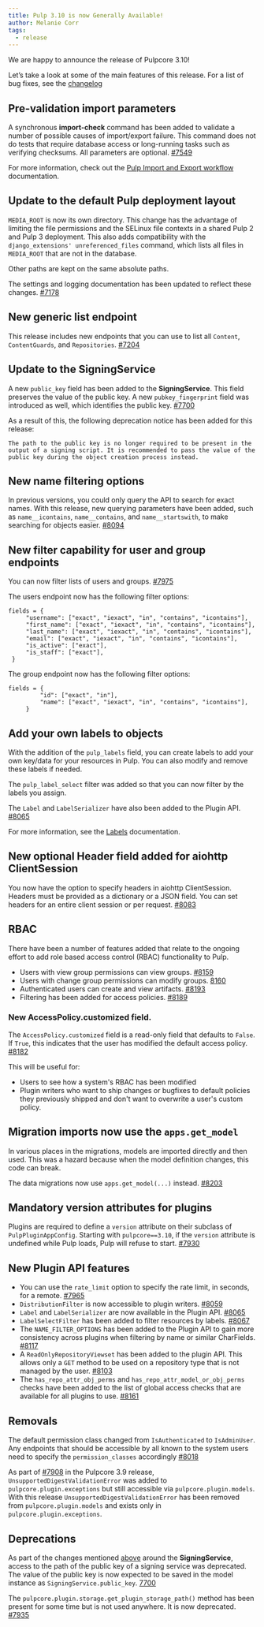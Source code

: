 ```yaml
---
title: Pulp 3.10 is now Generally Available!
author: Melanie Corr
tags:
  - release
---
```


We are happy to announce the release of Pulpcore 3.10!

Let’s take a look at some of the main features of this release. For a list of bug fixes, see the [changelog](https://docs.pulpproject.org/en/3.10/changes.html)

## Pre-validation import parameters

A synchronous **import-check** command has been added to validate a number of possible causes of import/export failure. This command does not do tests that require database access or long-running tasks such as verifying checksums. All parameters are optional. [#7549](https://pulp.plan.io/issues/7549)

For more information, check out the [Pulp Import and Export workflow](https://docs.pulpproject.org/pulpcore/en/3.10/workflows/import-export.html) documentation.

## Update to the default Pulp deployment layout

`MEDIA_ROOT` is now its own directory. This change has the advantage of limiting the file permissions and the SELinux file contexts in a shared Pulp 2 and Pulp 3 deployment. This also adds compatibility with the `django_extensions' unreferenced_files` command, which lists all files in `MEDIA_ROOT` that are not in the database.

Other paths are kept on the same absolute paths.

The settings and logging documentation has been updated to reflect these changes. [#7178](https://pulp.plan.io/issues/7178)

## New generic list endpoint

This release includes new endpoints that you can use to list all `Content`, `ContentGuards`, and `Repositories`. [#7204](https://pulp.plan.io/issues/7204)

## Update to the SigningService

A new `public_key` field has been added to the **SigningService**. This field preserves the value of the public key. A new `pubkey_fingerprint` field was introduced as well, which identifies the
public key. [#7700](https://pulp.plan.io/issues/7700)

As a result of this, the following deprecation notice has been added for this release:

`The path to the public key is no longer required to be present in the output of a signing script. It is recommended to pass the value of the public key during the object creation process instead.`

## New name filtering options

In previous versions, you could only query the API to search for exact names. With this release, new querying parameters have been added, such as `name__icontains`, `name__contains`, and `name__startswith`, to make searching for objects easier. [#8094](https://pulp.plan.io/issues/8094)


## New filter capability for user and group endpoints

You can now filter lists of users and groups.  [#7975](https://pulp.plan.io/issues/7975)

The users endpoint now has the following filter options:         

```
fields = {
     "username": ["exact", "iexact", "in", "contains", "icontains"],
     "first_name": ["exact", "iexact", "in", "contains", "icontains"],
     "last_name": ["exact", "iexact", "in", "contains", "icontains"],
     "email": ["exact", "iexact", "in", "contains", "icontains"],
     "is_active": ["exact"],
     "is_staff": ["exact"],
 }

```

The group endpoint now has the following filter options:

```
fields = {
         "id": ["exact", "in"],
         "name": ["exact", "iexact", "in", "contains", "icontains"],
     }
```


## Add your own labels to objects

With the addition of the `pulp_labels` field, you can create labels to add your own key/data for your resources in Pulp. You can also modify and remove these labels if needed.  

The `pulp_label_select` filter was added so that you can now filter by the labels you assign.

The `Label` and `LabelSerializer` have also been added to the Plugin API. [#8065](https://pulp.plan.io/issues/8065)


For more information, see the [Labels](https://docs.pulpproject.org/pulpcore/workflows/labels.html) documentation.

## New optional Header field added for aiohttp ClientSession

You now have the option to specify headers in aiohttp ClientSession. Headers must be
provided as a dictionary or a JSON field. You can set headers for an entire
client session or per request. [#8083](https://pulp.plan.io/issues/8083)

## RBAC

There have been a number of features added that relate to the ongoing effort to add role based access control (RBAC) functionality to Pulp.

* Users with view group permissions can view groups. [#8159](https://pulp.plan.io/issues/8159)
* Users with change group permissions can modify groups. [8160](https://pulp.plan.io/issues/8160)
* Authenticated users can create and view artifacts. [#8193](https://pulp.plan.io/issues/8193)
* Filtering has been added for access policies.  [#8189](https://pulp.plan.io/issues/8189)


### New AccessPolicy.customized field.

The `AccessPolicy.customized` field is a read-only field that defaults to `False`.
If `True`, this indicates that the user has modified the default access policy. [#8182](https://pulp.plan.io/issues/8182)

This will be useful for:

* Users to see how a system's RBAC has been modified
* Plugin writers who want to ship changes or bugfixes to default policies they previously shipped and don't want to overwrite a user's custom policy.

## Migration imports now use the `apps.get_model`
In various places in the migrations, models are imported directly and then used. This was a hazard because when the model definition changes, this code can break.

The data migrations now use `apps.get_model(...)` instead. [#8203](https://pulp.plan.io/issues/8203)

## Mandatory version attributes for plugins

Plugins are required to define a `version` attribute on their subclass of `PulpPluginAppConfig`. Starting with `pulpcore==3.10`, if the `version` attribute is undefined while Pulp loads, Pulp will refuse to start. [#7930](https://pulp.plan.io/issues/7930)

## New Plugin API features

* You can use the `rate_limit` option to specify the rate limit, in seconds, for a remote. [#7965](https://pulp.plan.io/issues/7965)
* `DistributionFilter` is now accessible to plugin writers. [#8059](https://pulp.plan.io/issues/8059)
* `Label` and `LabelSerializer` are now available in the Plugin API. [#8065](https://pulp.plan.io/issues/8065)
* `LabelSelectFilter` has been added to filter resources by labels.
 [#8067](https://pulp.plan.io/issues/8067)
* The `NAME_FILTER_OPTIONS` has been added to the Plugin API to gain more consistency across plugins when filtering by name or similar CharFields.
[#8117](https://pulp.plan.io/issues/8117)
* A `ReadOnlyRepositoryViewset` has been added to the plugin API. This allows only a `GET` method to be used on a repository type that is not managed by the user.
 [#8103](https://pulp.plan.io/issues/8103)
* The `has_repo_attr_obj_perms` and `has_repo_attr_model_or_obj_perms` checks have been added to the list of global access checks that are available for all plugins to use. [#8161](https://pulp.plan.io/issues/8161)

## Removals

The default permission class changed from `IsAuthenticated` to `IsAdminUser`. Any endpoints that should be accessible by all known to the system users need to specify the `permission_classes` accordingly [#8018](https://pulp.plan.io/issues/8018)

As part of [#7908](https://pulp.plan.io/issues/7908) in the Pulpcore 3.9 release, `UnsupportedDigestValidationError` was added to `pulpcore.plugin.exceptions` but still accessible via `pulpcore.plugin.models`. With this release `UnsupportedDigestValidationError` has been removed from `pulpcore.plugin.models` and exists only in `pulpcore.plugin.exceptions`.

## Deprecations

As part of the changes mentioned [above](/update-to-the-signingservice/) around the **SigningService**, access to the path of the public key of a signing service was deprecated. The value of the public key is now expected to be saved in the model instance as `SigningService.public_key`. [7700](https://pulp.plan.io/issues/7700)

The `pulpcore.plugin.storage.get_plugin_storage_path()` method has been present for some time but is not used anywhere. It is now deprecated. [#7935](https://pulp.plan.io/issues/7935)
